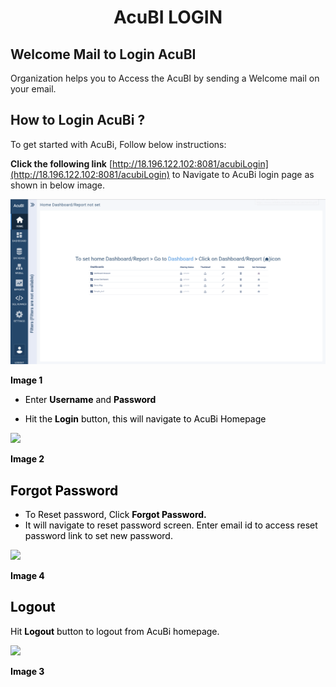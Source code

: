 
 
<center><h1>AcuBI LOGIN</h1></center>


## Welcome Mail to Login AcuBI

Organization helps you to Access the AcuBI by sending a Welcome mail on your email.




## How to Login AcuBi ?





To get started with AcuBi, Follow below instructions:

<b>Click the following link</b>  [http://18.196.122.102:8081/acubiLogin](http://18.196.122.102:8081/acubiLogin)  to Navigate to AcuBi login page as shown in below image.

![enter image description here](https://raw.githubusercontent.com/sv18042016/fp1/bb5d4c9f6814109a9645827e267e716c0d044c2a/images/New_version5/Homepage_v5.png)

<b><font color = "Black"> Image 1</b>

-  Enter  <b>Username</b> and <b>Password</b>

- Hit the  <b>Login</b> button, this will navigate to AcuBi  Homepage

![
](https://raw.githubusercontent.com/sv18042016/fp1/master/images/New_version5/Homepage_v5.png)

<b><font color = "Black"> Image 2</b>

## Forgot Password

  - To Reset password, Click <b>Forgot Password.</b>
  - It will navigate to reset password screen. Enter email id to access reset password link to set new password.
  
 ![
](https://raw.githubusercontent.com/sv18042016/fp1/d64bc97c7d2aa0cb8e2c35fa8f9905bd274388f1/images/New_version5/ud_homepage_forgot%20password.png)
 
 <b><font color = "Black"> Image 4</b>

## Logout

Hit <b>Logout</b> button to logout from AcuBi homepage.

![
](https://raw.githubusercontent.com/sv18042016/fp1/master/images/New_version5/UD_Logout.png)

<b><font color = "Black"> Image 3</b>

<!--stackedit_data:
eyJoaXN0b3J5IjpbNDUzODk4OTI0LDYyNDg0NjU2NCwtMTgxNz
Q2ODAwNCwxMDM5Mzg1NTk1LDE3Mjk1NjM3ODEsMTg0MzQ1OTIw
NSwyMTA4MzIwMzUzLC02ODYyODk3NTEsLTE0NDQ2NjE5MTksMT
MzNDcwMTc3NSwtNzU0MjM0NzAsMTc5MzM1NTk1OSwtODIwMDI3
ODA5XX0=
-->